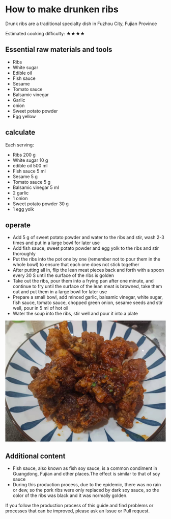 # How to make drunken ribs

Drunk ribs are a traditional specialty dish in Fuzhou City, Fujian Province

Estimated cooking difficulty: ★★★★

## Essential raw materials and tools

* Ribs
* White sugar
* Edible oil
* Fish sauce
* Sesame
* Tomato sauce
* Balsamic vinegar
* Garlic
* onion
* Sweet potato powder
* Egg yellow

## calculate

Each serving:

* Ribs 200 g
* White sugar 10 g
* edible oil 500 ml
* Fish sauce 5 ml
* Sesame 5 g
* Tomato sauce 5 g
* Balsamic vinegar 5 ml
* 2 garlic
* 1 onion
* Sweet potato powder 30 g
* 1 egg yolk

## operate

* Add 5 g of sweet potato powder and water to the ribs and stir, wash 2-3 times and put in a large bowl for later use
* Add fish sauce, sweet potato powder and egg yolk to the ribs and stir thoroughly
* Put the ribs into the pot one by one (remember not to pour them in the whole bowl) to ensure that each one does not stick together
* After putting all in, flip the lean meat pieces back and forth with a spoon every 30 S until the surface of the ribs is golden
* Take out the ribs, pour them into a frying pan after one minute, and continue to fry until the surface of the lean meat is browned, take them out and put them in a large bowl for later use
* Prepare a small bowl, add minced garlic, balsamic vinegar, white sugar, fish sauce, tomato sauce, chopped green onion, sesame seeds and stir well, pour in 5 ml of hot oil
* Water the soup into the ribs, stir well and pour it into a plate

![Sample dish finished product](./1.jpeg)

## Additional content

* Fish sauce, also known as fish soy sauce, is a common condiment in Guangdong, Fujian and other places.The effect is similar to that of soy sauce
* During this production process, due to the epidemic, there was no rain or dew, so the pork ribs were only replaced by dark soy sauce, so the color of the ribs was black and it was normally golden.

If you follow the production process of this guide and find problems or processes that can be improved, please ask an Issue or Pull request.
